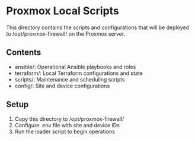 # Proxmox Local Scripts

This directory contains the scripts and configurations that will be deployed to /opt/proxmox-firewall/ on the Proxmox server.

## Contents

- ansible/: Operational Ansible playbooks and roles
- terraform/: Local Terraform configurations and state
- scripts/: Maintenance and scheduling scripts
- config/: Site and device configurations

## Setup

1. Copy this directory to /opt/proxmox-firewall/
2. Configure .env file with site and device IDs
3. Run the loader script to begin operations
